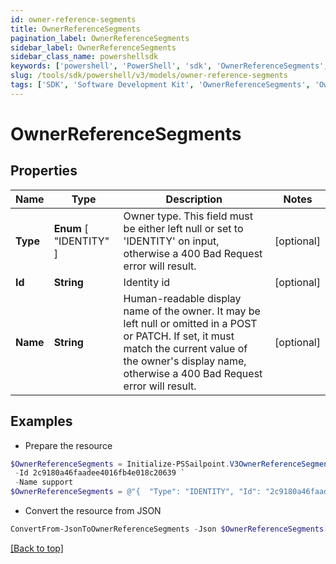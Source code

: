 ```yaml
---
id: owner-reference-segments
title: OwnerReferenceSegments
pagination_label: OwnerReferenceSegments
sidebar_label: OwnerReferenceSegments
sidebar_class_name: powershellsdk
keywords: ['powershell', 'PowerShell', 'sdk', 'OwnerReferenceSegments', 'OwnerReferenceSegments'] 
slug: /tools/sdk/powershell/v3/models/owner-reference-segments
tags: ['SDK', 'Software Development Kit', 'OwnerReferenceSegments', 'OwnerReferenceSegments']
---
```



# OwnerReferenceSegments

## Properties

Name | Type | Description | Notes
------------ | ------------- | ------------- | -------------
**Type** |  **Enum** [  "IDENTITY" ] | Owner type. This field must be either left null or set to 'IDENTITY' on input, otherwise a 400 Bad Request error will result. | [optional] 
**Id** | **String** | Identity id | [optional] 
**Name** | **String** | Human-readable display name of the owner. It may be left null or omitted in a POST or PATCH. If set, it must match the current value of the owner's display name, otherwise a 400 Bad Request error will result. | [optional] 

## Examples

- Prepare the resource
```powershell
$OwnerReferenceSegments = Initialize-PSSailpoint.V3OwnerReferenceSegments  -Type IDENTITY `
 -Id 2c9180a46faadee4016fb4e018c20639 `
 -Name support
$OwnerReferenceSegments = @"{  "Type": "IDENTITY", "Id": "2c9180a46faadee4016fb4e018c20639", "Name": "support" }"@
```

- Convert the resource from JSON
```powershell
ConvertFrom-JsonToOwnerReferenceSegments -Json $OwnerReferenceSegments
```


[[Back to top]](#) 

